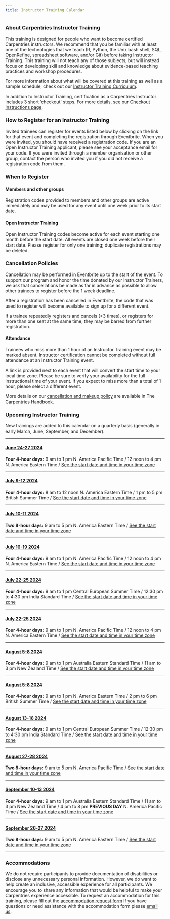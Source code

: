 ```yaml
---
title: Instructor Training Calendar
---
```


### About Carpentries Instructor Training

This training is designed for people who want to become certified Carpentries instructors. We recommend that you be familiar with at least one of the technologies that we teach (R, Python, the Unix bash shell, SQL, OpenRefine, spreadsheet software, and/or Git) before taking Instructor Training. This training will not teach any of those subjects, but will instead focus on developing skill and knowledge about evidence-based teaching practices and workshop procedures.

For more information about what will be covered at this training as well as a sample schedule, check out our [Instructor Training Curriculum](https://carpentries.github.io/instructor-training/).

In addition to Instructor Training, certification as a Carpentries Instructor includes 3 short ‘checkout' steps. For more details, see our [Checkout Instructions page](https://carpentries.github.io/instructor-training/checkout).

### How to Register for an Instructor Training

Invited trainees can register for events listed below by clicking on the link for that event and completing the registration through Eventbrite. When you were invited, you should have received a registration code. If you are an Open Instructor Training applicant, please see your acceptance email for your code. If you were invited through a member organisation or other group, contact the person who invited you if you did not receive a registration code from them.

### When to Register

#### Members and other groups

Registration codes provided to members and other groups are active immediately and may be used for any event until one week prior to its start date.

#### Open Instructor Training

Open Instructor Training codes become active for each event starting one month before the start date. All events are closed one week before their start date. Please register for only one training; duplicate registrations may be deleted.

### Cancellation Policies

Cancellation may be performed in Eventbrite up to the start of the event. To support our program and honor the time donated by our Instructor Trainers, we ask that cancellations be made as far in advance as possible to allow other trainees to register before the 1 week deadline.

After a registration has been cancelled in Eventbrite, the code that was used to register will become available to sign up for a different event.

If a trainee repeatedly registers and cancels (>3 times), or registers for more than one seat at the same time, they may be barred from further registration.

#### Attendance

Trainees who miss more than 1 hour of an Instructor Training event may be marked absent. Instructor certification cannot be completed without full attendance at an Instructor Training event.

A link is provided next to each event that will convert the start time to your local time zone. Please be sure to verify your availability for the full instructional time of your event. If you expect to miss more than a total of 1 hour, please select a different event.

More details on our [cancellation and makeup policy](https://docs.carpentries.org/topic_folders/instructor_training/cancellations_and_makeups.html) are available in The Carpentries Handbook.

### Upcoming Instructor Training

New trainings are added to this calendar on a quarterly basis (generally in early March, June, September, and December).

<hr>

#### [June 24-27 2024](https://www.eventbrite.com/e/online-instructor-training-june-24-27-2024-tickets-880941508767)

**Four 4-hour days:** 9 am to 1 pm N. America Pacific Time / 12 noon to 4 pm N. America Eastern Time / [See the start date and time in your time zone](https://www.timeanddate.com/worldclock/fixedtime.html?iso=20240624T16&p1=1440)

<hr>

#### [July 9-12 2024](https://www.eventbrite.com/e/online-instructor-training-july-9-12-2024-tickets-916681508067?aff=oddtdtcreator)

**Four 4-hour days:** 8 am to 12 noon N. America Eastern Time / 1 pm to 5 pm British Summer Time / [See the start date and time in your time zone](https://www.timeanddate.com/worldclock/fixedtime.html?msg=Instructor+Training&iso=20240709T13&p1=136&ah=4)

<hr>

#### [July 10-11 2024](https://www.eventbrite.com/e/online-instructor-training-july-10-11-2024-tickets-916693203047?aff=oddtdtcreator)

**Two 8-hour days:** 9 am to 5 pm N. America Eastern Time /  [See the start date and time in your time zone](https://www.timeanddate.com/worldclock/fixedtime.html?msg=The+Carpentries+Instructor+Training+&iso=20240710T09&p1=179&ah=8)

<hr>

#### [July 16-19 2024](https://www.eventbrite.com/e/online-instructor-training-july-16-19-2024-tickets-917308242647)

**Four 4-hour days:** 9 am to 1 pm N. America Pacific Time / 12 noon to 4 pm N. America Eastern Time / [See the start date and time in your time zone](https://www.timeanddate.com/worldclock/fixedtime.html?msg=Instructor+Training&iso=20240716T09&p1=137&ah=4)

<hr>

#### [July 22-25 2024](https://www.eventbrite.com/e/online-instructor-training-july-22-25-2024-tickets-916699963267)

**Four 4-hour days:** 9 am to 1 pm Central European Summer Time / 12:30 pm to 4:30 pm India Standard Time / [See the start date and time in your time zone](https://www.timeanddate.com/worldclock/fixedtime.html?msg=The+Carpentries+Instructor+Training+&iso=20240722T09&p1=195&ah=4)

<hr>

#### [July 22-25 2024](https://www.eventbrite.com/e/online-instructor-training-july-22-25-2024-tickets-916701959237)

**Four 4-hour days:** 9 am to 1 pm N. America Pacific Time / 12 noon to 4 pm N. America Eastern Time / [See the start date and time in your time zone](https://www.timeanddate.com/worldclock/fixedtime.html?msg=The+Carpentries+Instructor+Training+&iso=20240722T09&p1=137&ah=4)

<hr>

#### [August 5-8 2024](https://www.eventbrite.com/e/online-instructor-training-august-5-8-2024-tickets-917284571847)

**Four 4-hour days:** 9 am to 1 pm Australia Eastern Standard Time / 11 am to 3 pm New Zealand Time /   [See the start date and time in your time zone](https://www.timeanddate.com/worldclock/fixedtime.html?msg=The+Carpentries+Instructor+Training+&iso=20240805T09&p1=47&ah=4)

<hr>

#### [August 5-8 2024](https://www.eventbrite.com/e/online-instructor-training-august-5-8-2024-tickets-917287721267)

**Four 4-hour days:** 9 am to 1 pm N. America Eastern Time / 2 pm to 6 pm British Summer Time / [See the start date and time in your time zone](https://www.timeanddate.com/worldclock/fixedtime.html?msg=Instructor+Training+&iso=20240805T09&p1=179&ah=4)

<hr>

#### [August 13-16 2024](https://www.eventbrite.com/e/online-instructor-training-august-13-16-2024-tickets-917288443427)

**Four 4-hour days:** 9 am to 1 pm Central European Summer Time / 12:30 pm to 4:30 pm India Standard Time /  [See the start date and time in your time zone](https://www.timeanddate.com/worldclock/fixedtime.html?msg=The+Carpentries+Instructor+Training+&iso=20240813T09&p1=195&ah=4)

<hr>

#### [August 27-28 2024](https://www.eventbrite.com/e/online-instructor-training-august-27-28-2024-tickets-917293217707)

**Two 8-hour days:** 9 am to 5 pm N. America Pacific Time / [See the start date and time in your time zone](https://www.timeanddate.com/worldclock/fixedtime.html?msg=The+Carpentries+Instructor+Training+&iso=20240827T09&p1=137&ah=8)

<hr>

#### [September 10-13 2024](https://www.eventbrite.com/e/online-instructor-training-september-10-13-2024-tickets-917294872657?aff=oddtdtcreator)

**Four 4-hour days:** 9 am to 1 pm Australia Eastern Standard Time / 11 am to 3 pm New Zealand Time / 4 pm to 8 pm **PREVIOUS DAY** N. America Pacific Time / [See the start date and time in your time zone](https://www.timeanddate.com/worldclock/fixedtime.html?msg=The+Carpentries+Instructor+Training+&iso=20240910T09&p1=47&ah=4)

<hr>

#### [September 26-27 2024](https://www.eventbrite.com/e/online-instructor-training-september-26-27-2024-tickets-917296958897)

**Two 8-hour days:** 9 am to 5 pm N. America Eastern Time / [See the start date and time in your time zone](https://www.timeanddate.com/worldclock/fixedtime.html?msg=The+Carpentries+Instructor+Training+&iso=20240926T09&p1=179&ah=8)

<hr>


### Accommodations

We do not require participants to provide documentation of disabilities or disclose any unnecessary personal information. 
However, we do want to help create an inclusive, accessible experience for all participants. 
We encourage you to share any information that would be helpful to make your Carpentries experience accessible. 
To request an accommodation for this training, please fill out the [accommodation request form](https://carpentries.typeform.com/to/B2OSYaD0)
If you have questions or need assistance with the accommodation form please [email us](mailto:instructor.training@carpentries.org).
